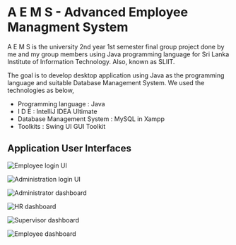 # A E M S - Advanced Employee Managment System

A E M S  is the university 2nd year 1st semester final group project done by me and my group members using Java programming language for Sri Lanka Institute of Information Technology. Also, known as SLIIT.

The goal is to develop desktop application using Java as the programming language and suitable Database Management System. We used the technologies as below,

- Programming language : Java
- I D E : IntelliJ IDEA Ultimate
- Database Management System : MySQL in Xampp
- Toolkits : Swing UI GUI Toolkit

## Application User Interfaces

![Employee login UI](https://i.ibb.co/kKfPCnW/1-login-UI.png)

![Administration login UI](https://i.ibb.co/198RRwc/2-login-UI.png)

![Administrator dashboard](https://i.ibb.co/8BMjPX8/4-admin-UI.png)

![HR dashboard](https://i.ibb.co/9wSc9KW/5-hr-UI.png)

![Supervisor dashboard](https://i.ibb.co/XxcSgPj/6-supervisor-UI.png)

![Employee dashboard](https://i.ibb.co/0KgDMVM/3-employee-UI.png)